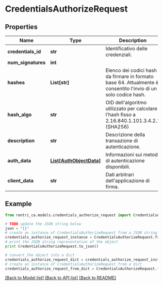 # CredentialsAuthorizeRequest


## Properties
Name | Type | Description | Notes
------------ | ------------- | ------------- | -------------
**credentials_id** | **str** | Identificativo delle credenziali. | 
**num_signatures** | **int** |  | 
**hashes** | **List[str]** | Elenco dei codici hash da firmare in formato base 64. Attualmente è consentito l&#39;invio di un solo codice hash. | 
**hash_algo** | **str** | OID dell&#39;algoritmo utilizzato per calcolare l&#39;hash fisso a 2.16.840.1.101.3.4.2.1 (SHA256) | 
**description** | **str** | Descrizione della transazione di autenticazione. | [optional] 
**auth_data** | [**List[AuthObjectData]**](AuthObjectData.md) | Informazioni sui metodi di autenticazione disponibili. | 
**client_data** | **str** | Dati arbitrari dell&#39;applicazione di firma. | [optional] 

## Example

```python
from rentri_ca.models.credentials_authorize_request import CredentialsAuthorizeRequest

# TODO update the JSON string below
json = "{}"
# create an instance of CredentialsAuthorizeRequest from a JSON string
credentials_authorize_request_instance = CredentialsAuthorizeRequest.from_json(json)
# print the JSON string representation of the object
print CredentialsAuthorizeRequest.to_json()

# convert the object into a dict
credentials_authorize_request_dict = credentials_authorize_request_instance.to_dict()
# create an instance of CredentialsAuthorizeRequest from a dict
credentials_authorize_request_from_dict = CredentialsAuthorizeRequest.from_dict(credentials_authorize_request_dict)
```
[[Back to Model list]](../README.md#documentation-for-models) [[Back to API list]](../README.md#documentation-for-api-endpoints) [[Back to README]](../README.md)


